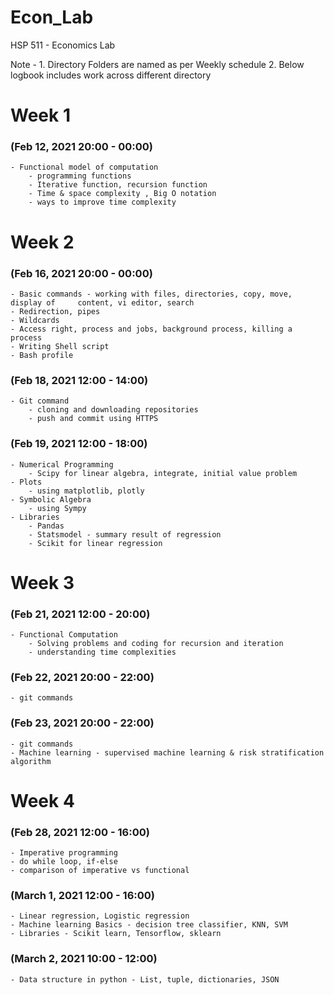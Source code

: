 # Econ_Lab

HSP 511 - Economics Lab 

Note - 1. Directory Folders are named as per Weekly schedule
       2. Below logbook includes work across different directory  

# Week 1 
### (Feb 12, 2021 20:00 - 00:00)
    - Functional model of computation
        - programming functions 
        - Iterative function, recursion function
        - Time & space complexity , Big O notation
        - ways to improve time complexity  

# Week 2 
### (Feb 16, 2021 20:00 - 00:00)
    - Basic commands - working with files, directories, copy, move, display of     content, vi editor, search
    - Redirection, pipes
    - Wildcards
    - Access right, process and jobs, background process, killing a process
    - Writing Shell script
    - Bash profile

### (Feb 18, 2021 12:00 - 14:00)
    - Git command 
        - cloning and downloading repositories 
        - push and commit using HTTPS

### (Feb 19, 2021 12:00 - 18:00)
    - Numerical Programming 
        - Scipy for linear algebra, integrate, initial value problem
    - Plots 
        - using matplotlib, plotly
    - Symbolic Algebra 
        - using Sympy 
    - Libraries
        - Pandas
        - Statsmodel - summary result of regression
        - Scikit for linear regression 

# Week 3
### (Feb 21, 2021 12:00 - 20:00)
    - Functional Computation
        - Solving problems and coding for recursion and iteration 
        - understanding time complexities 

### (Feb 22, 2021 20:00 - 22:00)
    - git commands 

### (Feb 23, 2021 20:00 - 22:00)
    - git commands 
    - Machine learning - supervised machine learning & risk stratification algorithm

# Week 4
### (Feb 28, 2021 12:00 - 16:00)
    - Imperative programming 
    - do while loop, if-else 
    - comparison of imperative vs functional 

### (March 1, 2021 12:00 - 16:00)
    - Linear regression, Logistic regression
    - Machine learning Basics - decision tree classifier, KNN, SVM 
    - Libraries - Scikit learn, Tensorflow, sklearn 

### (March 2, 2021 10:00 - 12:00)
    - Data structure in python - List, tuple, dictionaries, JSON
    


